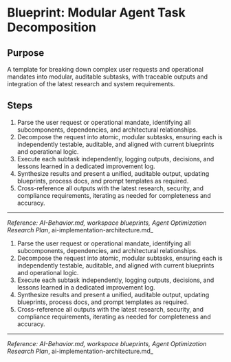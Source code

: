 # Blueprint: Modular Agent Task Decomposition


## Purpose

A template for breaking down complex user requests and operational mandates into modular, auditable subtasks, with traceable outputs and integration of the latest research and system requirements.

## Steps

1. Parse the user request or operational mandate, identifying all subcomponents, dependencies, and architectural relationships.
2. Decompose the request into atomic, modular subtasks, ensuring each is independently testable, auditable, and aligned with current blueprints and operational logic.
3. Execute each subtask independently, logging outputs, decisions, and lessons learned in a dedicated improvement log.
4. Synthesize results and present a unified, auditable output, updating blueprints, process docs, and prompt templates as required.
5. Cross-reference all outputs with the latest research, security, and compliance requirements, iterating as needed for completeness and accuracy.

---

_Reference: AI-Behavior.md, workspace blueprints, Agent Optimization Research Plan_, ai-implementation-architecture.md_
1. Parse the user request or operational mandate, identifying all subcomponents, dependencies, and architectural relationships.
2. Decompose the request into atomic, modular subtasks, ensuring each is independently testable, auditable, and aligned with current blueprints and operational logic.
3. Execute each subtask independently, logging outputs, decisions, and lessons learned in a dedicated improvement log.
4. Synthesize results and present a unified, auditable output, updating blueprints, process docs, and prompt templates as required.
5. Cross-reference all outputs with the latest research, security, and compliance requirements, iterating as needed for completeness and accuracy.

---

_Reference: AI-Behavior.md, workspace blueprints, Agent Optimization Research Plan_, ai-implementation-architecture.md_
